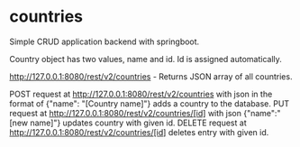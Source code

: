 # countries
Simple CRUD application backend with springboot.

Country object has two values, name and id. Id is assigned automatically.

http://127.0.0.1:8080/rest/v2/countries - Returns JSON array of all countries. 

POST request at http://127.0.0.1:8080/rest/v2/countries with json in the format of {"name": "[Country name]"} adds a country to the database.
PUT  request at http://127.0.0.1:8080/rest/v2/countries/[id] with json {"name":"[new name]"} updates country with given id.
DELETE request at http://127.0.0.1:8080/rest/v2/countries/[id] deletes entry with given id.



